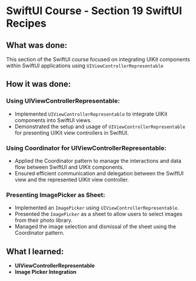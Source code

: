 # SwiftUI Course - Section 19  SwiftUI Recipes

## What was done:
This section of the SwiftUI course focused on integrating UIKit components within SwiftUI applications using `UIViewControllerRepresentable`

## How it was done:
### Using UIViewControllerRepresentable:
- Implemented `UIViewControllerRepresentable` to integrate UIKit components into SwiftUI views.
- Demonstrated the setup and usage of `UIViewControllerRepresentable` for presenting UIKit view controllers in SwiftUI.

### Using Coordinator for UIViewControllerRepresentable:
- Applied the Coordinator pattern to manage the interactions and data flow between SwiftUI and UIKit components.
- Ensured efficient communication and delegation between the SwiftUI view and the represented UIKit view controller.

### Presenting ImagePicker as Sheet:
- Implemented an `ImagePicker` using `UIViewControllerRepresentable`.
- Presented the `ImagePicker` as a sheet to allow users to select images from their photo library.
- Managed the image selection and dismissal of the sheet using the Coordinator pattern.

## What I learned:
- **UIViewControllerRepresentable**
- **Image Picker Integration**
